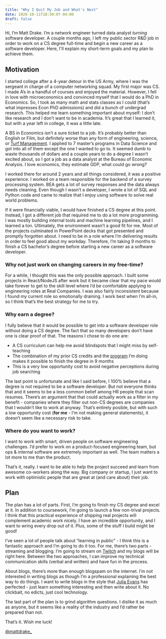 ```yaml
---
title: "Why I Quit My Job and What's Next"
date: 2020-10-11T18:50:07-04:00
draft: false
---
```


Hi, I’m Matt Drake. I’m a network engineer turned data analyst _turning_
software developer. A couple months ago, I left my public sector R&D job in
order to work on a CS degree full-time and begin a new career as a software
developer. Here, I'll explain my short-term goals and my plan to achieve them.

## Motivation

I started college after a 4-year detour in the US Army, where I was the
sergeant in charge of a computer networking squad. My first major was CS. I
made A’s in a handful of courses and enjoyed the material. However, I fell in
love with microeconomics and convinced myself that I would do a PhD in
Economics. So, I took as many math and stats classes as I could (that’s what
impresses Econ PhD admissions) and did a bunch of undergrad research. This
helped me learn something important about myself: I don’t like research and I
don’t want to be in academia. It’s great that I learned it, but with a year
left in college, it was a little late.

A BS in Economics isn’t a sure ticket to a job. It’s probably better than
English or Film, but definitely worse than any form of engineering, science, or
[Turf
Management](https://harvest.cals.ncsu.edu/agricultural-institute/students/?p=12902).
I applied to 7 master’s programs in Data Science and got into all of them
except the one I wanted to go to. It seemed dumb to waste thousands of dollars
and a couple years to do a degree I wasn’t excited about, so I got a job as a
data analyst at the Bureau of Economic Analysis. I love economics, they
estimate GDP, what could go wrong?

I worked there for around 2 years and all things considered, it was a positive
experience. I worked on a team responsible for the backend of a survey
processing system. BEA gets a lot of survey responses and the data always needs
cleaning. Even though I wasn’t a developer, I wrote a lot of SQL and Python
code and came to realize that I enjoy using software to solve real world
problems.

If it were financially viable, I would have finished a CS degree at this point.
Instead, I got a different job that required me to do a lot more programming. I
was mostly building internal tools and machine learning pipelines, and I
learned a ton. Ultimately, the environment wasn’t a good fit for me. Most of
the projects culminated in PowerPoint decks that got presented and promptly
forgotten about. I need to be in a role where I’m delivering results in order
to feel good about my workday. Therefore, I’m taking 9 months to finish a CS
bachelor’s degree before starting a new career as a software developer.

### Why not just work on changing careers in my free-time?

For a while, I thought this was the only possible approach. I built some
projects in React/NodeJS after work but it became clear that my pace would take
forever to get to the skill level where I’d be comfortable applying to
engineering roles at Real Companies. I was also fairly inconsistent because I
found my current role so emotionally draining. I work best when I’m all-in, so
I think that’s the best strategy for me to try.

### Why earn a degree?

I fully believe that it would be possible to get into a software developer role
without doing a CS degree. The fact that so many developers don’t have one is
clear proof of that. The reasons I chose to do one are:

- A CS curriculum can help me avoid blindspots that I might miss by
  self-teaching
- The combination of my prior CS credits and the
  [program](https://eecs.oregonstate.edu/academic/online-cs-postbacc) I’m doing
  makes it possible to finish the degree in 9 months
- This is a very low opportunity cost to avoid negative perceptions during job
  searching

The last point is unfortunate and like I said before, I 100% believe that a
degree is not required to be a software developer. But not everyone thinks that
and it seems to be a less common belief among HR people that scan resumes.
There’s an argument that that could actually work as a filter in my benefit -
companies where they filter out non-CS degrees are companies that I wouldn’t
like to work at anyway. That’s entirely posible, but with such a low
opportunity cost (**for me** - I’m not making general statements), it doesn’t
seem like a necessary risk to take.

### Where do you want to work?

I want to work with smart, driven people on software engineering challenges.
I’d prefer to work on a product-focused engineering team, but ops & internal
software are extremely important as well. The team matters a lot more to me
than the product.

That’s it, really. I want to be able to help the project succeed and learn from
awesome co-workers along the way. Big company or startup, I just want to work
with optimistic people that are great at (and care about) their job.

## Plan

The plan has a lot of parts. First, I’m going to finish my CS degree and excel
at it. In addition to coursework, I’m going to launch a few non-trival projects.
I think that this practical experience of
shipping real projects will complement academic work nicely. I have an
incredible opportunity, and I want to wring every drop out of it. Plus, some of
the stuff I build might be good!

I’ve seen a lot of people talk about “learning in public” - I think this is a
fantastic approach and I’m going to do it too. For me, there’s two parts -
streaming and blogging. I’m going to stream on
[Twitch](https://twitch.tv/mdrakedev) and my blogs will be right here. Between
the two approaches, I can improve my technical communication skills (verbal and
written) and have fun in the process.

About blogs, there’s more than enough blogspam on the internet. I’m not
interested in writing blogs as though I’m a professional explaining the best
way to do things. I want to write blogs in the style that [Julia
Evans](https://jvns.ca) has perfected - just learn something interesting and
then write about it. No clickbait, no edicts, just cool technology.

The last part of the plan is to grind algorithm questions. I dislike it as much
as anyone, but it seems like a reality of the industry and I’d rather be
prepared than not.

That’s it. Wish me luck!

[@mattdrake\_](https://twitter.com/mattdrake_)
